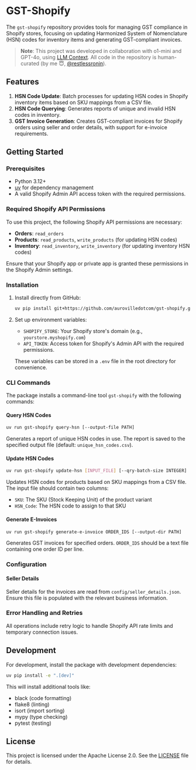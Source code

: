 # GST-Shopify

The `gst-shopify` repository provides tools for managing GST compliance in Shopify stores, focusing on updating Harmonized System of Nomenclature (HSN) codes for inventory items and generating GST-compliant invoices.

> **Note**: This project was developed in collaboration with o1-mini and GPT-4o, using [LLM Context](https://github.com/cyberchitta/llm-context.py). All code in the repository is human-curated (by me 😇, [@restlessronin](https://github.com/restlessronin)).

## Features

1. **HSN Code Update**: Batch processes for updating HSN codes in Shopify inventory items based on SKU mappings from a CSV file.
2. **HSN Code Querying**: Generates reports of unique and invalid HSN codes in inventory.
3. **GST Invoice Generation**: Creates GST-compliant invoices for Shopify orders using seller and order details, with support for e-invoice requirements.

## Getting Started

### Prerequisites

- Python 3.12+
- [uv](https://github.com/astral-sh/uv) for dependency management
- A valid Shopify Admin API access token with the required permissions.

### Required Shopify API Permissions

To use this project, the following Shopify API permissions are necessary:

- **Orders**: `read_orders`
- **Products**: `read_products`, `write_products` (for updating HSN codes)
- **Inventory**: `read_inventory`, `write_inventory` (for updating inventory HSN codes)

Ensure that your Shopify app or private app is granted these permissions in the Shopify Admin settings.

### Installation

1. Install directly from GitHub:
   ```bash
   uv pip install git+https://github.com/aurovilledotcom/gst-shopify.git@release
   ```

2. Set up environment variables:
   - `SHOPIFY_STORE`: Your Shopify store's domain (e.g., `yourstore.myshopify.com`)
   - `API_TOKEN`: Access token for Shopify's Admin API with the required permissions.

   These variables can be stored in a `.env` file in the root directory for convenience.

### CLI Commands

The package installs a command-line tool `gst-shopify` with the following commands:

#### Query HSN Codes
```bash
uv run gst-shopify query-hsn [--output-file PATH]
```
Generates a report of unique HSN codes in use. The report is saved to the specified output file (default: `unique_hsn_codes.csv`).

#### Update HSN Codes
```bash
uv run gst-shopify update-hsn [INPUT_FILE] [--qry-batch-size INTEGER]
```
Updates HSN codes for products based on SKU mappings from a CSV file. The input file should contain two columns:
- `SKU`: The SKU (Stock Keeping Unit) of the product variant
- `HSN_Code`: The HSN code to assign to that SKU

#### Generate E-Invoices
```bash
uv run gst-shopify generate-e-invoice ORDER_IDS [--output-dir PATH]
```
Generates GST invoices for specified orders. `ORDER_IDS` should be a text file containing one order ID per line.

### Configuration

#### Seller Details
Seller details for the invoices are read from `config/seller_details.json`. Ensure this file is populated with the relevant business information.

### Error Handling and Retries

All operations include retry logic to handle Shopify API rate limits and temporary connection issues.

## Development

For development, install the package with development dependencies:
```bash
uv pip install -e ".[dev]"
```

This will install additional tools like:
- black (code formatting)
- flake8 (linting)
- isort (import sorting)
- mypy (type checking)
- pytest (testing)

## License

This project is licensed under the Apache License 2.0. See the [LICENSE](LICENSE) file for details.
